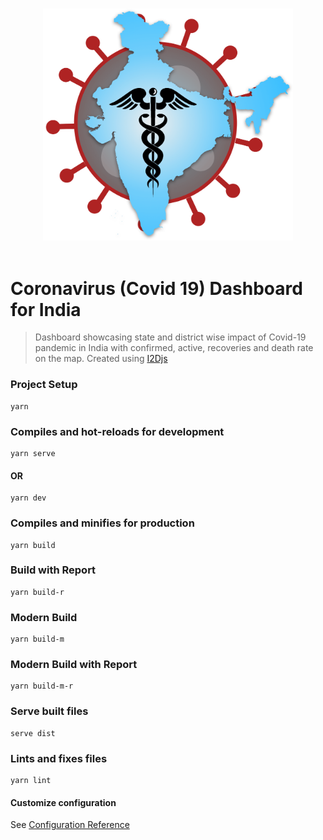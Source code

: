 <p align="center">
  <br>
  <img width="400" src="./public/static/img/logo.png" alt="Logo of I2DJS-COVID-INDIA repository">
  <br>
  <br>
</p>

# Coronavirus (Covid 19) Dashboard for India

> Dashboard showcasing state and district wise impact of Covid-19 pandemic in India with confirmed, active, recoveries and death rate on the map. Created using [I2Djs](https://github.com/I2Djs/I2Djs)

### Project Setup

```
yarn
```

### Compiles and hot-reloads for development

```
yarn serve
```

#### OR

```
yarn dev
```

### Compiles and minifies for production

```
yarn build
```

### Build with Report

```
yarn build-r
```

### Modern Build

```
yarn build-m
```

### Modern Build with Report

```
yarn build-m-r
```

### Serve built files

```
serve dist
```

### Lints and fixes files

```
yarn lint
```

#### Customize configuration

See [Configuration Reference](https://cli.vuejs.org/config/)
